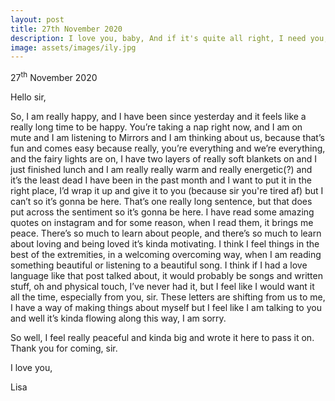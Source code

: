 ```yaml
---
layout: post
title: 27th November 2020
description: I love you, baby, And if it's quite all right, I need you, baby, To warm these lonely nights, I love you, baby, Trust in me when I say
image: assets/images/ily.jpg
---
```


27<sup>th</sup> November 2020

Hello sir,

So, I am really happy, and I have been since yesterday and it feels like a really long time to be happy. You’re taking a nap right now, and I am on mute and I am listening to Mirrors and I am thinking about us, because that’s fun and comes easy because really, you’re everything and we’re everything, and the fairy lights are on, I have two layers of really soft blankets on and I just finished lunch and I am really really warm and really energetic(?) and it’s the least dead I have been in the past month and I want to put it in the right place, I’d wrap it up and give it to you (because sir you're tired af) but I can’t so it’s gonna be here. That’s one really long sentence, but that does put across the sentiment so it’s gonna be here. I have read some amazing quotes on instagram and for some reason, when I read them, it brings me peace. There’s so much to learn about people, and there’s so much to learn about loving and being loved it’s kinda motivating. I think I feel things in the best of the extremities, in a welcoming overcoming way, when I am reading something beautiful or listening to a beautiful song. I think if I had a love language like that post talked about, it would probably be songs and written stuff, oh and physical touch, I’ve never had it, but I feel like I would want it all the time, especially from you, sir. These letters are shifting from us to me, I have a way of making things about myself but I feel like I am talking to you and well it’s kinda flowing along this way, I am sorry. 

So well, I feel really peaceful and kinda big and wrote it here to pass it on. Thank you for coming, sir.

I love you,

Lisa
